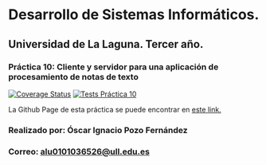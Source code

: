 # Desarrollo de Sistemas Informáticos.
## Universidad de La Laguna. Tercer año.
### Práctica 10: Cliente y servidor para una aplicación de procesamiento de notas de texto

[![Coverage Status](https://coveralls.io/repos/github/ULL-ESIT-INF-DSI-2021/ull-esit-inf-dsi-20-21-prct10-async-sockets-MisterDesgraciao/badge.svg?branch=master)](https://coveralls.io/github/ULL-ESIT-INF-DSI-2021/ull-esit-inf-dsi-20-21-prct10-async-sockets-MisterDesgraciao?branch=master)
[![Tests Práctica 10](https://github.com/ULL-ESIT-INF-DSI-2021/ull-esit-inf-dsi-20-21-prct10-async-sockets-MisterDesgraciao/actions/workflows/node.js.yml/badge.svg?branch=master)](https://github.com/ULL-ESIT-INF-DSI-2021/ull-esit-inf-dsi-20-21-prct10-async-sockets-MisterDesgraciao/actions/workflows/node.js.yml)

La Github Page de esta práctica se puede encontrar en [este link.]()

### Realizado por: Óscar Ignacio Pozo Fernández
### Correo: alu0101036526@ull.edu.es
